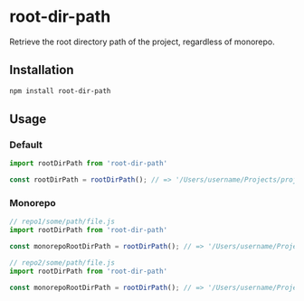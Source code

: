 # root-dir-path
Retrieve the root directory path of the project, regardless of monorepo.

## Installation

```sh
npm install root-dir-path
```

## Usage

### Default

```js
import rootDirPath from 'root-dir-path'

const rootDirPath = rootDirPath(); // => '/Users/username/Projects/project-name'
```

### Monorepo

```js
// repo1/some/path/file.js
import rootDirPath from 'root-dir-path'

const monorepoRootDirPath = rootDirPath(); // => '/Users/username/Projects/monorepo/repo1'
```

```js
// repo2/some/path/file.js
import rootDirPath from 'root-dir-path'

const monorepoRootDirPath = rootDirPath(); // => '/Users/username/Projects/monorepo/repo2'
```